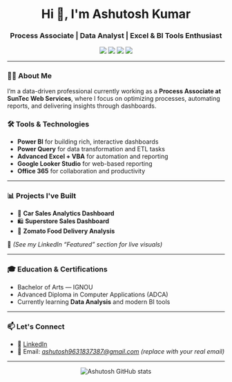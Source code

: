 <h1 align="center">Hi 👋, I'm Ashutosh Kumar</h1>
<h3 align="center">Process Associate | Data Analyst | Excel & BI Tools Enthusiast</h3>

<p align="center">
  <img src="https://img.shields.io/badge/Power%20BI-Visualization-informational?style=flat&logo=powerbi&logoColor=white&color=yellow" />
  <img src="https://img.shields.io/badge/Excel-Advanced-green?style=flat&logo=microsoft-excel&logoColor=white" />
  <img src="https://img.shields.io/badge/Power%20Query-ETL-blue?style=flat" />
  <img src="https://img.shields.io/badge/Looker%20Studio-Reports-lightblue?style=flat" />
</p>

---

### 🧑‍💻 About Me

I’m a data-driven professional currently working as a **Process Associate at SunTec Web Services**, where I focus on optimizing processes, automating reports, and delivering insights through dashboards.

### 🛠 Tools & Technologies

- **Power BI** for building rich, interactive dashboards  
- **Power Query** for data transformation and ETL tasks  
- **Advanced Excel + VBA** for automation and reporting  
- **Google Looker Studio** for web-based reporting  
- **Office 365** for collaboration and productivity

---

### 📊 Projects I've Built

- 🚗 **Car Sales Analytics Dashboard**  
- 🛍️ **Superstore Sales Dashboard**  
- 🍔 **Zomato Food Delivery Analysis**

📌 *(See my LinkedIn “Featured” section for live visuals)*

---

### 🎓 Education & Certifications

- Bachelor of Arts — IGNOU  
- Advanced Diploma in Computer Applications (ADCA)  
- Currently learning **Data Analysis** and modern BI tools

---

### 📫 Let's Connect

- 🔗 [LinkedIn](https://www.linkedin.com/in/ashutosh-singh86)
- 📧 Email: *ashutosh9631837387@gmail.com* *(replace with your real email)*

---

<p align="center">
  <img src="https://github-readme-stats.vercel.app/api?username=ashutosh-singh86&show_icons=true&theme=tokyonight" alt="Ashutosh GitHub stats" />
</p>
